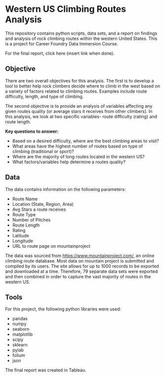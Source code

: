 # Western US Climbing Routes Analysis

This repository contains python scripts, data sets, and a report on findings and analysis of rock climbing routes within the western United States. This is a project for Career Foundry Data Immersion Course. 

For the final report, click here (insert link when done). 

## **Objective**
There are two overall objectives for this analysis. The first is to develop a tool to better help rock climbers decide where to climb in the west based on a variety of factors related to climbing routes. Examples include route difficulty, length, and type of climbing. 

The second objective is to provide an analysis of variables affecting any given routes quality (or average stars it receives from other climbers).  In this analysis, we look at two specific variables- route difficulty (rating) and route length. 

**Key questions to answer:**
- Based on a desired difficulty, where are the best climbing areas to visit? 
- What areas have the highest number of routes based on type of climbing (traditional or sport)? 
- Where are the majority of long routes located in the western US? 
- What factors/variables help determine a routes quality? 

## **Data**
The data contains information on the following parameters:
- Route Name
- Location (State, Region, Area)
- Avg Stars a route receives 
- Route Type
- Number of Pitches
- Route Length
- Rating
- Latitude
- Longitude
- URL to route page on mountainproject

The data was sourced from https://www.mountainproject.com/, an online climbing route database. Most data on mountain project is submitted and compiled by its users. The site allows for up to 1000 records to be exported and downloaded at a time. Therefore, 79 separate data sets were exported and then combined in order to capture the vast majority of routes in the western US. 

## **Tools**
For this project, the following python libraries were used: 
- pandas
- numpy 
- seaborn
- matplotlib
- scipy
- sklearn
- pylab
- folium
- json

The final report was created in Tableau.  

